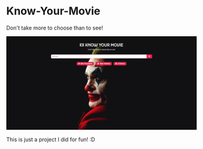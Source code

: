 # Know-Your-Movie
Don't take more to choose than to see!

![](image-readme.png)

This is just a project I did for fun! :D
